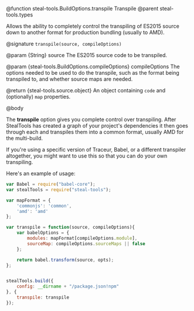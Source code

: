 @function steal-tools.BuildOptions.transpile Transpile
@parent steal-tools.types

Allows the ability to completely control the transpiling of ES2015 source down to another format for production bundling (usually to AMD).

@signature `transpile(source, compileOptions)`

@param {String} source The ES2015 source code to be transpiled.

@param {steal-tools.BuildOptions.compileOptions} compileOptions The options needed to be used to do the transpile, such as the format being transpiled to, and whether source maps are needed.

@return {steal-tools.source.object} An object containing `code` and (optionally) `map` properties.

@body

The **transpile** option gives you complete control over transpiling. After StealTools has created a graph of your project's dependencies it then goes through each and transpiles them into a common format, usually AMD for the multi-build.

If you're using a specific version of Traceur, Babel, or a different transpiler altogether, you might want to use this so that you can do your own transpiling.

Here's an example of usage:

```js
var Babel = require("babel-core");
var stealTools = require("steal-tools");

var mapFormat = {
	'commonjs': 'common',
	'amd': 'amd'
};

var transpile = function(source, compileOptions){
	var babelOptions = {
		modules: mapFormat[compileOptions.module],
		sourceMap: compileOptions.sourceMaps || false
	};

	return babel.transform(source, opts);
};


stealTools.build({
	config: __dirname + "/package.json!npm"
}, {
	transpile: transpile
});
```
